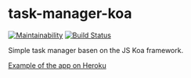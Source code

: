 # task-manager-koa
[![Maintainability](https://api.codeclimate.com/v1/badges/b6ed23f52a8ee6b7a94d/maintainability)](https://codeclimate.com/github/tysky/project-lvl4-s127/maintainability)
[![Build Status](https://travis-ci.org/tysky/project-lvl4-s127.svg?branch=master)](https://travis-ci.org/tysky/project-lvl4-s127)

Simple task manager basen on the JS Koa framework.

[Example of the app on Heroku](https://task-manager-koa.herokuapp.com)
